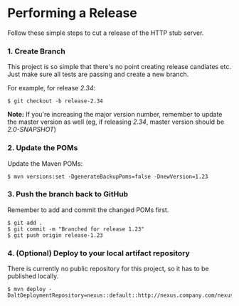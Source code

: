 # Performing a Release

Follow these simple steps to cut a release of the HTTP stub server.

### 1. Create Branch

This project is so simple that there's no point creating release candiates etc. Just make sure all tests are passing and create a new branch. 

For example, for release *2.34*:

    $ git checkout -b release-2.34

  **Note:** If you're increasing the major version number, remember to update the master version as well (eg, if releasing *2.34*, master version should be *2.0-SNAPSHOT*)

### 2. Update the POMs

Update the Maven POMs:

    $ mvn versions:set -DgenerateBackupPoms=false -DnewVersion=1.23

### 3. Push the branch back to GitHub

Remember to add and commit the changed POMs first.

    $ git add .
    $ git commit -m "Branched for release 1.23"
    $ git push origin release-1.23

### 4. (Optional) Deploy to your local artifact repository

There is currently no public repository for this project, so it has to be published locally.

    $ mvn deploy -DaltDeploymentRepository=nexus::default::http://nexus.company.com/nexus/content/repositories/releases 

